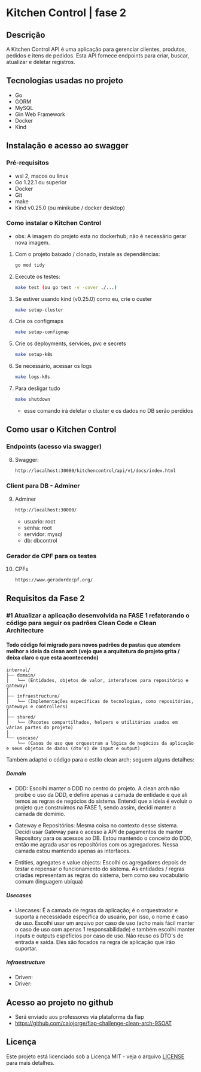 # Kitchen Control | fase 2

## Descrição

A Kitchen Control API é uma aplicação para gerenciar clientes, produtos, pedidos e itens de pedidos. Esta API fornece endpoints para criar, buscar, atualizar e deletar registros.

## Tecnologias usadas no projeto

- Go
- GORM
- MySQL
- Gin Web Framework
- Docker
- Kind

## Instalação e acesso ao swagger

### Pré-requisitos

- wsl 2, macos ou linux
- Go 1.22.1 ou superior
- Docker
- Git
- make
- Kind v0.25.0 (ou minikube / docker desktop)

### Como instalar o Kitchen Control

- obs: A imagem do projeto esta no dockerhub; não é necessário gerar nova imagem.

1. Com o projeto baixado / clonado, instale as dependências:
    ```bash
    go mod tidy
    ```
2. Execute os testes:
    ```bash
    make test (ou go test -v -cover ./...)
    ```
3. Se estiver usando kind (v0.25.0) como eu, crie o custer

    ```bash
    make setup-cluster
    ```
4. Crie os configmaps

    ```bash
    make setup-configmap
    ```
5. Crie os deployments, services, pvc e secrets 

    ```bash
    make setup-k8s
    ```
6. Se necessário, acessar os logs

    ```bash
    make logs-k8s
    ```
7. Para desligar tudo
    ```bash
    make shutdown
    ```
    - esse comando irá deletar o cluster e os dados no DB serão perdidos 
## Como usar o Kitchen Control

### Endpoints (acesso via swagger)

8. Swagger:
    ```bash
    http://localhost:30080/kitchencontrol/api/v1/docs/index.html
    ```
### Client para DB - Adminer
9. Adminer
    ```bash
    http://localhost:30000/
    ```

    - usuario: root
    - senha: root
    - servidor: mysql
    - db: dbcontrol

### Gerador de CPF para os testes
10. CPFs
    ```bash
    https://www.geradordecpf.org/

## Requisitos da Fase 2

### #1 Atualizar a aplicação desenvolvida na FASE 1 refatorando o código para seguir os padrões Clean Code e Clean Architecture

#### Todo código foi migrado para novos padrões de pastas que atendem melhor a ideia da clean arch (vejo que a arquitetura do projeto grita / deixa claro o que esta acontecendo)

```plaintext
internal/
├── domain/
│   └── (Entidades, objetos de valor, interafaces para repositório e gateway)
│
├── infraestructure/
│   └── (Implementações específicas de tecnologias, como repositórios, gateways e controllers)
│
├── shared/
│   └── (Pacotes compartilhados, helpers e utilitários usados em várias partes do projeto)
│
└── usecase/
    └── (Casos de uso que orquestram a lógica de negócios da aplicação e seus objetos de dados (dto's) de input e output)

```
 
 Também adaptei o código para o estilo clean arch; seguem alguns detalhes:

##### Domain
- DDD: Escolhi manter o DDD no centro do projeto. A clean arch não proíbe o uso da DDD, e define apenas a camada de entidade e que ali temos as regras de negócios do sistema. Entendi que a ideia é evoluir o projeto que construimos na FASE 1, sendo assim, decidi manter a camada de dominio.

- Gateway e Repositórios: Mesma coisa no contexto desse sistema. Decidi usar Gateway para o acesso à API de pagamentos de manter Repository para os acessos ao DB. Estou mantendo o conceito do DDD, então me agrada usar os repositórios com os agregadores. Nessa camada estou mantendo apenas as interfaces.

- Entities, agregates e value objects: Escolhi os agregadores depois de testar e repensar o funcionamento do sistema. As entidades / regras criadas representam as regras do sistema, bem como seu vocabulário comum (linguagem ubíqua) 

##### Usecases
- Usecases: É a camada de regras da aplicação; é o orquestrador e suporta a necessidade especifica do usuário, por isso, o nome é caso de uso. Escolhi usar um arquivo por caso de uso (acho mais fácil manter o caso de uso com apenas 1 responsabilidade) e também escolhi manter inputs e outputs espeficios por caso de uso. Não reuso os DTO's de entrada e saída. Eles são focados na regra de aplicação que irão suportar.

##### infraestructure

- Driven:
- Driver: 





## Acesso ao projeto no github
- Será enviado aos professores via plataforma da fiap
- https://github.com/caiojorge/fiap-challenge-clean-arch-9SOAT

## Licença
Este projeto está licenciado sob a Licença MIT - veja o arquivo [LICENSE](LICENSE) para mais detalhes.




